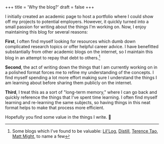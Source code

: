 +++
title = 'Why the blog?'
draft = false
+++

I initially created an academic page to host a portfolio where I could show off my projects to potential employers. However, it quickly turned into a small passion for writing about the things I'm working on. Now, I enjoy maintaining this blog for several reasons:

**First**, I often find myself looking for resources which dumb down complicated research topics or offer helpful career advice. I have benefitted substantially from other academic blogs on the internet, so I maintain this blog in an attempt to repay that debt to others.[^fn1]

**Second**, the act of writing down the things that I am currently working on in a polished format forces me to refine my understanding of the concepts. I find myself spending a lot more effort making sure I understand the things I am learning about before sharing them publicly on the internet.

**Third**, I treat this as a sort of "long-term memory," where I can go back and quickly reference the things that I've spent time learning. I often find myself learning and re-learning the same subjects, so having things in this neat format helps to make that process more efficient.

<!-- **Finally**, I like to communicate scientific concepts. I am a believer of open-source science, and furthermore of making science more accessible to everyone. It is my hope that this blog makes a small contribution toward that goal. -->

Hopefully you find some value in the things I write. 🙂

[^fn1]: Some blogs which I've found to be valuable: 
[Lil'Log](https://lilianweng.github.io/),
[Distill](https://distill.pub/),
[Terence Tao](https://terrytao.wordpress.com/career-advice/),
[Matt Might](https://matt.might.net/),
to name a few